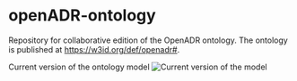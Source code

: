 # openADR-ontology

Repository for collaborative edition of the OpenADR ontology. The ontology is published at https://w3id.org/def/openadr#. 


Current version of the ontology model
![Current version of the model](https://github.com/albaizq/OpenADRontology/blob/master/diagrams/openADR.png "OpenADR model")
